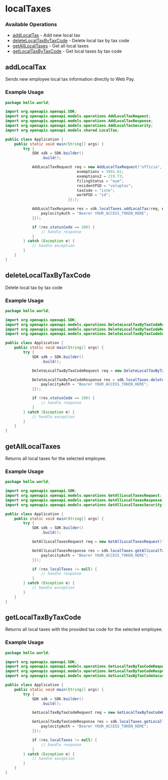 # localTaxes

### Available Operations

* [addLocalTax](#addlocaltax) - Add new local tax
* [deleteLocalTaxByTaxCode](#deletelocaltaxbytaxcode) - Delete local tax by tax code
* [getAllLocalTaxes](#getalllocaltaxes) - Get all local taxes
* [getLocalTaxByTaxCode](#getlocaltaxbytaxcode) - Get local taxes by tax code

## addLocalTax

Sends new employee local tax information directly to Web Pay.

### Example Usage

```java
package hello.world;

import org.openapis.openapi.SDK;
import org.openapis.openapi.models.operations.AddLocalTaxRequest;
import org.openapis.openapi.models.operations.AddLocalTaxResponse;
import org.openapis.openapi.models.operations.AddLocalTaxSecurity;
import org.openapis.openapi.models.shared.LocalTax;

public class Application {
    public static void main(String[] args) {
        try {
            SDK sdk = SDK.builder()
                .build();

            AddLocalTaxRequest req = new AddLocalTaxRequest("officia", "suscipit",                 new LocalTax() {{
                                exemptions = 3991.61;
                                exemptions2 = 219.73;
                                filingStatus = "eum";
                                residentPSD = "voluptas";
                                taxCode = "iste";
                                workPSD = "id";
                            }};);            

            AddLocalTaxResponse res = sdk.localTaxes.addLocalTax(req, new AddLocalTaxSecurity("ab") {{
                paylocityAuth = "Bearer YOUR_ACCESS_TOKEN_HERE";
            }});

            if (res.statusCode == 200) {
                // handle response
            }
        } catch (Exception e) {
            // handle exception
        }
    }
}
```

## deleteLocalTaxByTaxCode

Delete local tax by tax code

### Example Usage

```java
package hello.world;

import org.openapis.openapi.SDK;
import org.openapis.openapi.models.operations.DeleteLocalTaxByTaxCodeRequest;
import org.openapis.openapi.models.operations.DeleteLocalTaxByTaxCodeResponse;
import org.openapis.openapi.models.operations.DeleteLocalTaxByTaxCodeSecurity;

public class Application {
    public static void main(String[] args) {
        try {
            SDK sdk = SDK.builder()
                .build();

            DeleteLocalTaxByTaxCodeRequest req = new DeleteLocalTaxByTaxCodeRequest("error", "possimus", "voluptates");            

            DeleteLocalTaxByTaxCodeResponse res = sdk.localTaxes.deleteLocalTaxByTaxCode(req, new DeleteLocalTaxByTaxCodeSecurity("mollitia") {{
                paylocityAuth = "Bearer YOUR_ACCESS_TOKEN_HERE";
            }});

            if (res.statusCode == 200) {
                // handle response
            }
        } catch (Exception e) {
            // handle exception
        }
    }
}
```

## getAllLocalTaxes

Returns all local taxes for the selected employee.

### Example Usage

```java
package hello.world;

import org.openapis.openapi.SDK;
import org.openapis.openapi.models.operations.GetAllLocalTaxesRequest;
import org.openapis.openapi.models.operations.GetAllLocalTaxesResponse;
import org.openapis.openapi.models.operations.GetAllLocalTaxesSecurity;

public class Application {
    public static void main(String[] args) {
        try {
            SDK sdk = SDK.builder()
                .build();

            GetAllLocalTaxesRequest req = new GetAllLocalTaxesRequest("laborum", "libero");            

            GetAllLocalTaxesResponse res = sdk.localTaxes.getAllLocalTaxes(req, new GetAllLocalTaxesSecurity("ad") {{
                paylocityAuth = "Bearer YOUR_ACCESS_TOKEN_HERE";
            }});

            if (res.localTaxes != null) {
                // handle response
            }
        } catch (Exception e) {
            // handle exception
        }
    }
}
```

## getLocalTaxByTaxCode

Returns all local taxes with the provided tax code for the selected employee.

### Example Usage

```java
package hello.world;

import org.openapis.openapi.SDK;
import org.openapis.openapi.models.operations.GetLocalTaxByTaxCodeRequest;
import org.openapis.openapi.models.operations.GetLocalTaxByTaxCodeResponse;
import org.openapis.openapi.models.operations.GetLocalTaxByTaxCodeSecurity;

public class Application {
    public static void main(String[] args) {
        try {
            SDK sdk = SDK.builder()
                .build();

            GetLocalTaxByTaxCodeRequest req = new GetLocalTaxByTaxCodeRequest("deleniti", "enim", "vitae");            

            GetLocalTaxByTaxCodeResponse res = sdk.localTaxes.getLocalTaxByTaxCode(req, new GetLocalTaxByTaxCodeSecurity("repellendus") {{
                paylocityAuth = "Bearer YOUR_ACCESS_TOKEN_HERE";
            }});

            if (res.localTaxes != null) {
                // handle response
            }
        } catch (Exception e) {
            // handle exception
        }
    }
}
```
